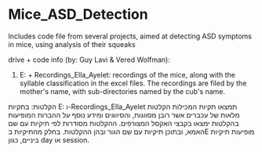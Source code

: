 # Mice_ASD_Detection

Includes code file from several projects, aimed at detecting ASD symptoms in mice, using analysis of their squeaks

drive + code info (by: Guy Lavi & Vered Wolfman):
1. E: + Recordings_Ella_Ayelet:
    recordings of the mice, along with the syllable classification in the excel files.
    The recordings are filed by the mother's name, with sub-directories named by the cub's name.
    
    
    
    
הקלטות:
בתקיות E: ו-Recordings_Ella_Ayelet תמצאו תקיות המכילות הקלטות מלאות של עכברים אשר רובן מסווגות, והסיווגים ומידע נוסף על ההברות המופיעות בהקלטות ימצאו בקבצי האקסל המצורפים. ההקלטות מסודרות לפי תיקיות עם שם האמא, ובתוכן תיקיות עם שם הגור ובהן ההקלטות. בחלק מהתיקיות בE מופיעות תיקיות ביניים, כגון day או session.
